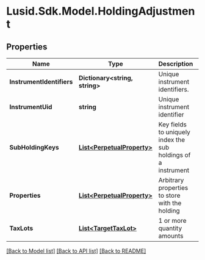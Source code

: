 # Lusid.Sdk.Model.HoldingAdjustment
## Properties

Name | Type | Description | Notes
------------ | ------------- | ------------- | -------------
**InstrumentIdentifiers** | **Dictionary&lt;string, string&gt;** | Unique instrument identifiers. | [optional] 
**InstrumentUid** | **string** | Unique instrument identifier | 
**SubHoldingKeys** | [**List&lt;PerpetualProperty&gt;**](PerpetualProperty.md) | Key fields to uniquely index the sub holdings of a instrument | [optional] 
**Properties** | [**List&lt;PerpetualProperty&gt;**](PerpetualProperty.md) | Arbitrary properties to store with the holding | [optional] 
**TaxLots** | [**List&lt;TargetTaxLot&gt;**](TargetTaxLot.md) | 1 or more quantity amounts | 

[[Back to Model list]](../README.md#documentation-for-models) [[Back to API list]](../README.md#documentation-for-api-endpoints) [[Back to README]](../README.md)

